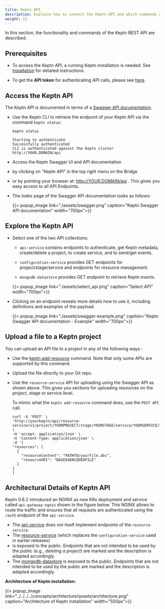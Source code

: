 ```yaml
---
title: Keptn API
description: Explains how to connect the Keptn API and which commands are available.
weight: 11
---
```


In this section, the functionality and commands of the Keptn REST API are described.

## Prerequisites

- To access the Keptn API, a running Keptn installation is needed.
See [Installation](../../../install/) for detailed instructions.

- To get the **API token** for authenticating API calls, please see [here](../../operate/api_token/#retrieve-api-token).  

## Access the Keptn API

The Keptn API is documented in terms of a [Swagger API documentation](https://swagger.io/).

* Use the Keptn CLI to retrieve the endpoint of your Keptn API via the command `keptn status`:

    ```console
    keptn status
    ```

    ```console
    Starting to authenticate
    Successfully authenticated
    CLI is authenticated against the Keptn cluster http://YOUR.DOMAIN/api
    ```

* Access the Keptn Swagger UI and API documentation
* by clicking on "Keptn API" in the top right menu on the Bridge
* or by pointing your browser at: http://YOUR.DOMAIN/api .
This gives you easy access to all API Endpoints.

* The index page of the Swagger API documentation looks as follows:

    {{< popup_image
        link="./assets/swagger.png"
        caption="Keptn Swagger API documentation"
        width="700px">}}

## Explore the Keptn API

* Select one of the two API collections: 

    * `api-service` contains endpoints to authenticate, get Keptn metadata, create/delete a project, to create service, and to send/get events.

    * `configuration-service` provides GET endpoints for project/stage/service and endpoints for resource management.

    * `mongodb-datastore` provides GET endpoint to retrieve Keptn events.

    {{< popup_image
        link="./assets/select_api.png"
        caption="Select API"
        width="700px">}}

* Clicking on an endpoint reveals more details how to use it, including definitions and examples of the payload.

    {{< popup_image
        link="./assets/swagger-example.png"
        caption="Keptn Swagger API documentation - Example"
        width="700px">}}
        
## Upload a file to a Keptn project
You can upload an API file to a project in any of the following ways :
* Use the [keptn add-resource](../../cli/commands/keptn_add-resource) command.
Note that only some APIs are supported by this command.
* Upload the file directly to your Git repo.
* Use the `resource-service` API for uploading
using the Swagger API as shown above.
This gives you sections for uploading resources
on the project, stage or service level.

  To mimic what the `keptn add-resource` command does,
  use the `POST API` call.
  
  ```console
  curl -X 'POST' \
  'http://yourkeptn/api/resource-service/v1/project/YOURPROJECT/stage/YOURSTAGE/service/YOURSERVICE/resource' \
  -H 'accept: application/json' \
  -H 'Content-Type: application/json' \
  -d '{
  "resources": [
    {
      "resourceContent": "PATHTO/yourfile.abc",
      "resourceURI": "BASE64ENCODEDFILE"
    }
  ]
  }
  ```
## Architectural Details of Keptn API

Keptn 0.6.2 introduced an NGINX as new K8s deployment and service called `api-gateway-ngnix` shown in the figure below. This NGINX allows to route the traffic and ensures that all requests are authenticated using the `/auth` endpoint of the `api-service`.

- The [api-service](../../../concepts/architecture/#api-service)
  does not itself implement endpoints of the `resource-service`.
- The [resource-service](../../../concepts/architecture/#mongodb-datastore)
  (which replaces the `configuration-service` used in earlier releases)
- is exposed to the public.
  Endpoints that are not intended to be used by the public (e.g., *deleting a project*)
  are marked and the description is adapted accordingly.
- The [mongodb-datastore](../../../concepts/architecture/#mongodb-datastore)
  is exposed to the public.
  Endpoints that are not intended to be used by the public are marked and the description is adapted accordingly.


**Architecture of Keptn installation:**

{{< popup_image
    link="../../../../concepts/architecture/assets/architecture.png"
    caption="Architecture of Keptn installation"
    width="500px">}}

